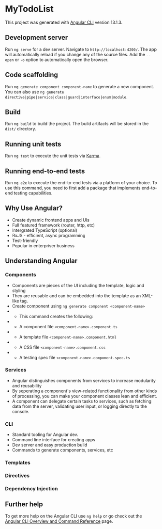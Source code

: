 # MyTodoList

This project was generated with [Angular CLI](https://github.com/angular/angular-cli) version 13.1.3.

## Development server

Run `ng serve` for a dev server. Navigate to `http://localhost:4200/`. The app will automatically reload if you change any of the source files.
Add the `--open` or `-o` option to automatically open the browser. 

## Code scaffolding

Run `ng generate component component-name` to generate a new component. You can also use `ng generate directive|pipe|service|class|guard|interface|enum|module`.

## Build

Run `ng build` to build the project. The build artifacts will be stored in the `dist/` directory.

## Running unit tests

Run `ng test` to execute the unit tests via [Karma](https://karma-runner.github.io).

## Running end-to-end tests

Run `ng e2e` to execute the end-to-end tests via a platform of your choice. To use this command, you need to first add a package that implements end-to-end testing capabilities.

## Why Use Angular?

- Create dynamic frontend apps and UIs
- Full featured framework (router, http, etc)
- Intergrated TypeScript (optional)
- RxJS - efficient, async programming
- Test-friendly
- Popular in enterpriser business

## Understanding Angular 

### Components

- Components are pieces of the UI including the template, logic and styling
- They are reusable and can be embedded into the template as an XML-like tag.
- Create component using `ng generate component <component-name>`
- - This command creates the following:
- - A component file `<component-name>.component.ts`
- - A template file `<component-name>.component.html`
- - A CSS file `<component-name>.component.css`
- - A testing spec file `<component-name>.component.spec.ts`

### Services

- Angular distinguishes components from services to increase modularity and reusability
- By seperating a component's view-related functionality from other kinds of processing, you can make your component classes lean and efficient.
- A component can delegate certain tasks to services, such as fetching data from the server, validating user input, or logging directly to the console.

### CLI

- Standard tooling for Angular dev.
- Command line interface for creating apps
- Dev server and easy production build
- Commands to generate components, services, etc

### Templates

### Directives

### Dependency Injection

## Further help

To get more help on the Angular CLI use `ng help` or go check out the [Angular CLI Overview and Command Reference](https://angular.io/cli) page.
